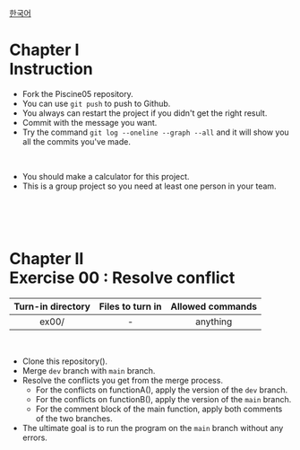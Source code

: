 [한국어](README.kr.md)
# Chapter Ⅰ<br>Instruction

- Fork the Piscine05 repository.
- You can use `git push` to push to Github.
- You always can restart the project if you didn't get the right result.
- Commit with the message you want.
- Try the command `git log --oneline --graph --all` and it will show you all the commits you've made.

<br>

- You should make a calculator for this project.
- This is a group project so you need at least one person in your team.

<br>
<br>
<br>
    
# Chapter Ⅱ<br>Exercise 00 : Resolve conflict

| Turn-in directory | Files to turn in | Allowed commands |
|:--:|:--:|:--:|
| ex00/ | - | anything |

<br>

- Clone this repository().
- Merge `dev` branch with `main` branch.
- Resolve the conflicts you get from the merge process.
    - For the conflicts on functionA(), apply the version of the `dev` branch.
    - For the conflicts on functionB(), apply the version of the `main` branch.
    - For the comment block of the main function, apply both comments of the two branches.
- The ultimate goal is to run the program on the `main` branch without any errors.


<br>
<br>
<br>